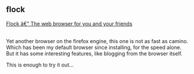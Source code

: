 <article><h2>flock</h2><a href="http://www.flock.com/">Flock â€” The web browser for you and your friends</a> <br /><br /><p>Yet another browser on the firefox engine, this one is not as fast as camino. Which has been my default browser since installing, for the speed alone. But it has some interesting features, like blogging from the browser itself.</p><p>This is enough to try it out...<br /></p><p></p></article>